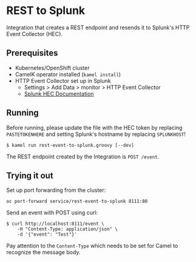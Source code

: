 # REST to Splunk

Integration that creates a REST endpoint and resends it to
Splunk's HTTP Event Collector (HEC).

## Prerequisites

* Kubernetes/OpenShift cluster
* CamelK operator installed (`kamel install`)
* HTTP Event Collector set up in Splunk
  * Settings > Add Data > monitor > HTTP Event Collector
  * [Splunk HEC Documentation](https://docs.splunk.com/Documentation/Splunk/8.2.2/Data/UsetheHTTPEventCollector)

## Running

Before running, please update the file with the HEC token by replacing
`PASTETOKENHERE` and setting Splunk's hostname by replacing `SPLUNKHOST`!

```
$ kamel run rest-event-to-splunk.groovy [--dev]
```

The REST endpoint created by the Integration is
`POST /event`.

## Trying it out

Set up port forwarding from the cluster:

```
oc port-forward service/rest-event-to-splunk 8111:80
```

Send an event with POST using curl:

```
$ curl http://localhost:8111/event \
    -H "Content-Type: application/json" \
    -d '{"event": "Test"}'
```

Pay attention to the `Content-Type` which needs to be set for Camel
to recognize the message body.
